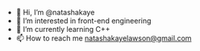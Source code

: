 - 👋 Hi, I’m @natashakaye
- 👀 I’m interested in front-end engineering
- 🌱 I’m currently learning C++
- 📫 How to reach me natashakayelawson@gmail.com

<!---
natashakaye/natashakaye is a ✨ special ✨ repository because its `README.md` (this file) appears on your GitHub profile.
You can click the Preview link to take a look at your changes.
--->
